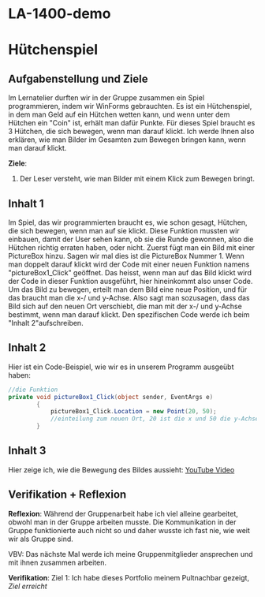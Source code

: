 # LA-1400-demo

# Hütchenspiel

## Aufgabenstellung und Ziele

Im Lernatelier durften wir in der Gruppe zusammen ein Spiel programmieren, indem wir WinForms gebrauchten. Es ist ein Hütchenspiel, in dem man Geld auf ein Hütchen wetten kann, und wenn unter dem Hütchen ein "Coin" ist, erhält man dafür Punkte. Für dieses Spiel braucht es 3 Hütchen, die sich bewegen, wenn man darauf klickt. Ich werde Ihnen also erklären, wie man Bilder im Gesamten zum Bewegen bringen kann, wenn man darauf klickt.

**Ziele**:
1. Der Leser versteht, wie man Bilder mit einem Klick zum Bewegen bringt.
## Inhalt 1

Im Spiel, das wir programmierten braucht es, wie schon gesagt, Hütchen, die sich bewegen, wenn man auf sie klickt. Diese Funktion mussten wir einbauen, damit der User sehen kann, ob sie die Runde gewonnen, also die Hütchen richtig erraten haben, oder nicht. Zuerst fügt man ein Bild mit einer PictureBox hinzu. Sagen wir mal dies ist die PictureBox Nummer 1. Wenn man doppelt darauf klickt wird der Code mit einer neuen Funktion namens "pictureBox1_Click" geöffnet. Das heisst, wenn man auf das Bild klickt wird der Code in dieser Funktion ausgeführt, hier hineinkommt also unser Code. Um das Bild zu bewegen, erteilt man dem Bild eine neue Position, und für das braucht man die x-/ und y-Achse. Also sagt man sozusagen, dass das Bild sich auf den neuen Ort verschiebt, die man mit der x-/ und y-Achse bestimmt, wenn man darauf klickt. Den spezifischen Code werde ich beim "Inhalt 2"aufschreiben.

## Inhalt 2
Hier ist ein Code-Beispiel, wie wir es in unserem Programm ausgeübt haben:
```csharp
//die Funktion
private void pictureBox1_Click(object sender, EventArgs e)
        {
            pictureBox1_Click.Location = new Point(20, 50);
            //einteilung zum neuen Ort, 20 ist die x und 50 die y-Achse
        }
```

## Inhalt 3

Hier zeige ich, wie die Bewegung des Bildes aussieht:
[YouTube Video](https://www.youtube.com/watch?v=5d73FI0AEi4)

## Verifikation + Reflexion 

**Reflexion**:
Während der Gruppenarbeit habe ich viel alleine gearbeitet, obwohl man in der Gruppe arbeiten musste. Die Kommunikation in der Gruppe funktionierte auch nicht so und daher wusste ich fast nie, wie weit wir als Gruppe sind.

VBV: Das nächste Mal werde ich meine Gruppenmitglieder ansprechen und mit ihnen zusammen arbeiten.

**Verifikation**:
Ziel 1: Ich habe dieses Portfolio meinem Pultnachbar gezeigt, *Ziel erreicht*
